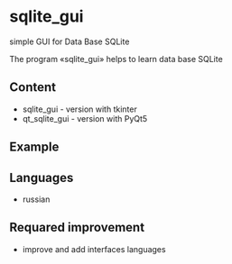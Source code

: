 # sqlite_gui
simple GUI for Data Base SQLite


The program «sqlite_gui» helps to learn data base SQLite

## Content
* sqlite_gui - version with tkinter
* qt_sqlite_gui - version with PyQt5 

## Example


## Languages
* russian

## Requared improvement
* improve and add interfaces languages
